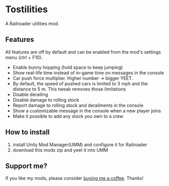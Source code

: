 ﻿# Tostilities 

A Railroader utilities mod.

## Features

All features are off by default and can be enabled from the mod's settings menu (ctrl + F10). 

- Enable bunny hopping (hold space to keep jumping)
- Show real-life time instead of in-game time on messages in the console
- Car push force multiplier. Higher number -> bigger YEET.
- By default, the speed of pushed cars is limited to 3 mph and the distance to 5 m. This tweak removes those limitations
- Disable derailing
- Disable damage to rolling stock
- Report damage to rolling stock and derailments in the console
- Show a customizable message in the console when a new player joins
- Make it possible to add any stock you own to a crew

## How to install

1. install Unity Mod Manager(UMM) and configure it for Railroader
2. download this mods zip and yeet it into UMM

## Support me?

If you like my mods, please consider [buying me a coffee](https://ko-fi.com/tostiman). Thanks!
